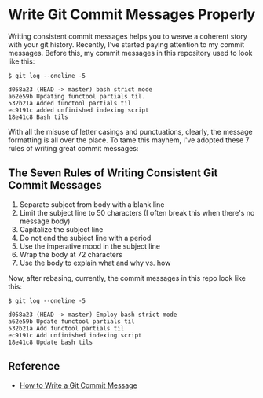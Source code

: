 # Write Git Commit Messages Properly

Writing consistent commit messages helps you to weave a coherent story with your git history. Recently, I've started paying attention to my commit messages. Before this, my commit messages in this repository used to look like this:

```
$ git log --oneline -5

d058a23 (HEAD -> master) bash strict mode
a62e59b Updating functool partials til.
532b21a Added functool partials til
ec9191c added unfinished indexing script
18e41c8 Bash tils
```

With all the misuse of letter casings and punctuations, clearly, the message formatting is all over the place. To tame this mayhem, I've adopted these 7 rules of writing great commit messages:

## The Seven Rules of Writing Consistent Git Commit Messages

1. Separate subject from body with a blank line
2. Limit the subject line to 50 characters (I often break this when there's no message body)
3. Capitalize the subject line
4. Do not end the subject line with a period
5. Use the imperative mood in the subject line
6. Wrap the body at 72 characters
7. Use the body to explain what and why vs. how

Now, after rebasing, currently, the commit messages in this repo look like this:

```
$ git log --oneline -5

d058a23 (HEAD -> master) Employ bash strict mode
a62e59b Update functool partials til
532b21a Add functool partials til
ec9191c Add unfinished indexing script
18e41c8 Update bash tils
```


## Reference

* [How to Write a Git Commit Message](https://chris.beams.io/posts/git-commit/)
